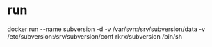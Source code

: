 # run

docker run --name subversion -d -v /var/svn:/srv/subversion/data -v /etc/subversion:/srv/subversion/conf rkrx/subversion /bin/sh

